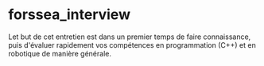 # forssea_interview
Let but de cet entretien est dans un premier temps de faire connaissance, puis d'évaluer rapidement vos compétences en programmation (C++) et en robotique de manière générale.
